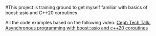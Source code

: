 #This project is training ground to get myself familiar with basics of boost::asio and C++20 coroutines

All the code examples based on the following video:
[Ceph Tech Talk: Asynchronous programming with boost::asio and c++20 coroutines](https://www.youtube.com/watch?v=76T3JO9kFf4)

